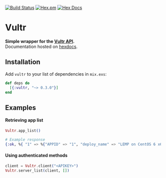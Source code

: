 [![Build Status](https://travis-ci.com/avitex/elixir-vultr.svg?branch=master)](https://travis-ci.com/avitex/elixir-vultr)
[![Hex.pm](https://img.shields.io/hexpm/v/vultr.svg)](https://hex.pm/packages/vultr)
[![Hex Docs](https://img.shields.io/badge/hex-docs-blue.svg)](https://hexdocs.pm/vultr)

# Vultr

**Simple wrapper for the [Vultr API](https://www.vultr.com/api/).**  
Documentation hosted on [hexdocs](https://hexdocs.pm/vultr).

## Installation

  Add `vultr` to your list of dependencies in `mix.exs`:

  ```elixir
  def deps do
    [{:vultr, "~> 0.3.0"}]
  end
  ```

## Examples
#### Retrieving app list

  ```elixir
  Vultr.app_list()

  # Example response
  {:ok, %{ "1" => %{"APPID" => "1", "deploy_name" => "LEMP on CentOS 6 x64", ... }, ... }}
  ```

#### Using authenticated methods

  ```elixir
  client = Vultr.client("<APIKEY>")
  Vultr.server_list(client, [])
  ```
